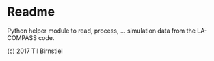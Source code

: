 # Readme

Python helper module to read, process, ... simulation data from the LA-COMPASS code.

(c) 2017 Til Birnstiel
